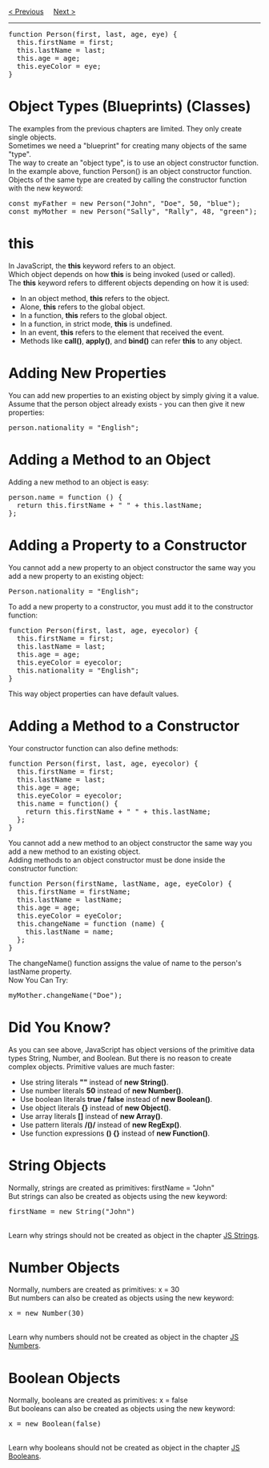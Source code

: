 <a href="/JS/Objects/Accessors.md">&lt; Previous</a>
&nbsp;&nbsp;&nbsp;
<a href="/JS/Objects/Prototypes.md">Next &gt;</a>
<hr>
<pre>
function Person(first, last, age, eye) {
  this.firstName = first;
  this.lastName = last;
  this.age = age;
  this.eyeColor = eye;
}
</pre>
<h1>Object Types (Blueprints) (Classes)</h1>
The examples from the previous chapters are limited. They only create single objects.
<br>
Sometimes we need a "blueprint" for creating many objects of the same "type".
<br>
The way to create an "object type", is to use an object constructor function.
<br>
In the example above, function Person() is an object constructor function.
<br>
Objects of the same type are created by calling the constructor function with the new keyword:
<pre>
const myFather = new Person("John", "Doe", 50, "blue");
const myMother = new Person("Sally", "Rally", 48, "green");
</pre>
<h1>this</h1>
In JavaScript, the <b>this</b> keyword refers to an object.
<br>
Which object depends on how <b>this</b> is being invoked (used or called).
<br>
The <b>this</b> keyword refers to different objects depending on how it is used:
<ul>
  <li>In an object method, <b>this</b> refers to the object.</li>
  <li>Alone, <b>this</b> refers to the global object.</li>
  <li>In a function, <b>this</b> refers to the global object.</li>
  <li>In a function, in strict mode, <b>this</b> is undefined.</li>
  <li>In an event, <b>this</b> refers to the element that received the event.</li>
  <li>Methods like <b>call()</b>, <b>apply()</b>, and <b>bind()</b> can refer <b>this</b> to any object.</li>
</ul>
<h1>Adding New Properties</h1>
You can add new properties to an existing object by simply giving it a value.
<br>
Assume that the person object already exists - you can then give it new properties:
<pre>person.nationality = "English";</pre>
<h1>Adding a Method to an Object</h1>
Adding a new method to an object is easy:
<pre>
person.name = function () {
  return this.firstName + " " + this.lastName;
};
</pre>
<h1>Adding a Property to a Constructor</h1>
You cannot add a new property to an object constructor the same way you add a new property to an existing object:
<pre>Person.nationality = "English";</pre>
To add a new property to a constructor, you must add it to the constructor function:
<pre>
function Person(first, last, age, eyecolor) {
  this.firstName = first;
  this.lastName = last;
  this.age = age;
  this.eyeColor = eyecolor;
  this.nationality = "English";
}
</pre>
This way object properties can have default values.
<h1>Adding a Method to a Constructor</h1>
Your constructor function can also define methods:
<pre>
function Person(first, last, age, eyecolor) {
  this.firstName = first;
  this.lastName = last;
  this.age = age;
  this.eyeColor = eyecolor;
  this.name = function() {
    return this.firstName + " " + this.lastName;
  };
}
</pre>
You cannot add a new method to an object constructor the same way you add a new method to an existing object.
<br>
Adding methods to an object constructor must be done inside the constructor function:
<pre>
function Person(firstName, lastName, age, eyeColor) {
  this.firstName = firstName; 
  this.lastName = lastName;
  this.age = age;
  this.eyeColor = eyeColor;
  this.changeName = function (name) {
    this.lastName = name;
  };
}
</pre>
The changeName() function assigns the value of name to the person's lastName property.
<br>
Now You Can Try:
<pre>myMother.changeName("Doe");</pre>
<h1>Did You Know?</h1>
As you can see above, JavaScript has object versions of the primitive data types String, Number, and Boolean. But there is no reason to create complex objects. Primitive values are much faster:
<ul>
  <li>Use string literals <b>""</b> instead of <b>new String()</b>.</li>
  <li>Use number literals <b>50</b> instead of <b>new Number()</b>.</li>
  <li>Use boolean literals <b>true / false</b> instead of <b>new Boolean()</b>.</li>
  <li>Use object literals <b>{}</b> instead of <b>new Object()</b>.</li>
  <li>Use array literals <b>[]</b> instead of <b>new Array()</b>.</li>
  <li>Use pattern literals <b>/()/</b> instead of <b>new RegExp()</b>.</li>
  <li>Use function expressions <b>() {}</b> instead of <b>new Function()</b>.</li>
</ul>
<h1>String Objects</h1>
Normally, strings are created as primitives: firstName = "John"
<br>
But strings can also be created as objects using the new keyword:
<pre>firstName = new String("John")</pre>
<br>
Learn why strings should not be created as object in the chapter <a href="/JS/Strings/Main.md">JS Strings</a>.
<h1>Number Objects</h1>
Normally, numbers are created as primitives: x = 30
<br>
But numbers can also be created as objects using the new keyword:
<pre>x = new Number(30)</pre>
<br>
Learn why numbers should not be created as object in the chapter <a href="/JS/Numbers/Main.md">JS Numbers</a>.
<h1>Boolean Objects</h1>
Normally, booleans are created as primitives: x = false
<br>
But booleans can also be created as objects using the new keyword:
<pre>x = new Boolean(false)</pre>
<br>
Learn why booleans should not be created as object in the chapter <a href="/JS/Math/Booleans.md">JS Booleans</a>.

